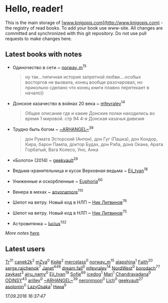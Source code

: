 # Hello, reader!
This is the main storage of [www.knigopis.com](http://www.knigopis.com) - the registry of read books.
To add your book use www-site. All changes are committed and synchronized with this git repository.
Do not use pull requests to make changes here.


## Latest books with notes
* Одиночество в сети ~ [norway_m](users/834/8345201-vkontakte)<sup>15</sup>
    > ну так...типичная история запретной любви....особых восторгов не вызвала, конец вообще разочаровал, но прикольно сделано что конец книги плавно перетекает в начало))

* Донское казачество в войнах 20 века ~ [mfevralev](users/140/140966150-vkontakte)<sup>14</sup>
    > Общее описание где и какие Донские полки находились во время 1 мировой.
    > стр 94 4-я Донская казачья дивизия

* Трудно быть богом ~ [~ARHANGEL~](users/642/64251996-vkontakte)<sup>39</sup>
    > дон Румата Эсторский (Антон), дон Гуг (Пашка),  дон Кондор, Кира, барон Пампа, доктор Будах, дон Рэба, дона Окана, Арата Горбатый, Вага Колесо, Уно, Анка

* «Болото» (2014) ~ [geekvault](users/100/100000058705406-facebook)<sup>26</sup>

* Ведьма-хранительница и кусок Верховная ведьма ~ [Eji_tyan](users/235/2352103981-twitter)<sup>18</sup>

* Униженные и оскорбленные ~ [Euphoria](users/106/106304994652616315178-google)<sup>60</sup>

* Венера в мехах ~ [anvonamore](users/595/5957175-vkontakte)<sup>110</sup>

* Шепот на ветру. Новый код в НЛП ~ [Ник Литвинов](users/lec/leczQ3Eya3-linkedin)<sup>76</sup>

* Шепот на ветру. Новый код в НЛП ~ [Ник Литвинов](users/lec/leczQ3Eya3-linkedin)<sup>75</sup>

* Астровитянка ~ [lucius](users/838/83820536-yandex)<sup>132</sup>


_More notes [here](latest_books_with_notes.md)._


## Latest users
[Tr](users/122/12282474-vkontakte)<sup>31</sup> 
[canek2k](users/102/102305825690200373955-google)<sup>2</sup> 
[mZya](users/105/105198053460598709259-googleplus)<sup>0</sup> 
[Кейв](users/173/1739580626295431-facebook)<sup>2</sup> 
[mercelass](users/370/370909403-yandex)<sup>0</sup> 
[norway_m](users/834/8345201-vkontakte)<sup>15</sup> 
[alapshina](users/209/2097371690488504-facebook)<sup>1</sup> 
[Faith](users/112/112366191289808901180-google)<sup>20</sup> 
[serge.raichenok](users/214/2140708-vkontakte)<sup>7</sup> 
[Janet](users/205/20565064-vkontakte)<sup>449</sup> 
[dream.fall](users/821/8216847-vkontakte)<sup>0</sup> 
[mfevralev](users/140/140966150-vkontakte)<sup>14</sup> 
[NordWest](users/125/1257223417661447-facebook)<sup>0</sup> 
[borodach](users/157/15706320-vkontakte)<sup>77</sup> 
[zaykast](users/104/104882848-vkontakte)<sup>3</sup> 
[airu_namy](users/216/216150759-vkontakte)<sup>0</sup> 
[Eji_tyan](users/235/2352103981-twitter)<sup>19</sup> 
[Sofie](users/485/48568611-vkontakte)<sup>69</sup> 
[icedog](users/112/112795052047708703314-google)<sup>1</sup> 
[Mari](users/106/1061643-vkontakte)<sup>1</sup> 
[Chandravadana](users/105/105866022348292919948-google)<sup>0</sup> 
[ODINSY](users/100/100978570902186865324-google)<sup>43</sup> 
[arilley](users/184/184677837-vkontakte)<sup>0</sup> 
[~ARHANGEL~](users/642/64251996-vkontakte)<sup>39</sup> 
[neronmoon](users/808/8084055-vkontakte)<sup>0</sup> 
[Lich](users/114/114525820311540612170-google)<sup>0</sup> 
[geekvault](users/100/100000058705406-facebook)<sup>27</sup> 
[asolomin](users/834/8345844-vkontakte)<sup>0</sup> 
[LazyOsaka](users/114/114131672813122590767-google)<sup>1</sup> 
[Нина](users/257/257325948-vkontakte)<sup>0</sup> 


_17.09.2016 16:37:47_
